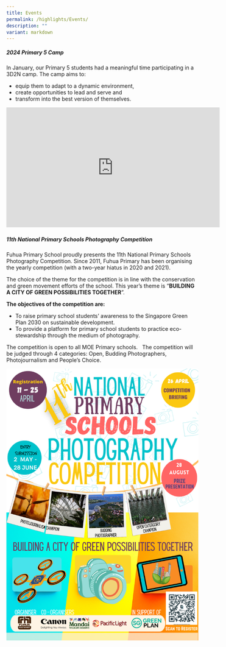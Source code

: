 ```yaml
---
title: Events
permalink: /highlights/Events/
description: ""
variant: markdown
---
```

##### **2024 Primary 5 Camp**
In January, our Primary 5 students had a meaningful time participating in a 3D2N camp. 
The camp aims to:
* equip them to adapt to a dynamic environment, 
* create opportunities to lead and serve and
* transform into the best version of themselves.
 

<iframe allowfullscreen="" allow="accelerometer; autoplay; clipboard-write; encrypted-media; gyroscope; picture-in-picture; web-share" frameborder="0" title="YouTube video player" src="https://www.youtube.com/embed/c-41UZf_tp4?si=4nMz1TNpmCTs2ebW" height="315" width="560"></iframe>


##### **11th National Primary Schools Photography Competition**

Fuhua Primary School proudly presents the 11th National Primary Schools Photography Competition. Since 2011, Fuhua Primary has been organising the yearly competition (with a two-year hiatus in 2020 and 2021).

The choice of the theme for the competition is in line with the conservation and green movement efforts of the school. This year’s theme is “**BUILDING A CITY OF GREEN POSSIBILITIES TOGETHER**”. &nbsp;

**The objectives of the competition are:**

*   To raise primary school students’ awareness to the Singapore Green Plan 2030 on sustainable development.
*   To provide a platform for primary school students to practice eco-stewardship through the medium of photography.

The competition is open to all MOE Primary schools.&nbsp;&nbsp; The competition will be judged through 4 categories: Open, Budding Photographers, Photojournalism and People’s Choice.

![](/images/Highlights/Events/2023%20npc%20poster.png)